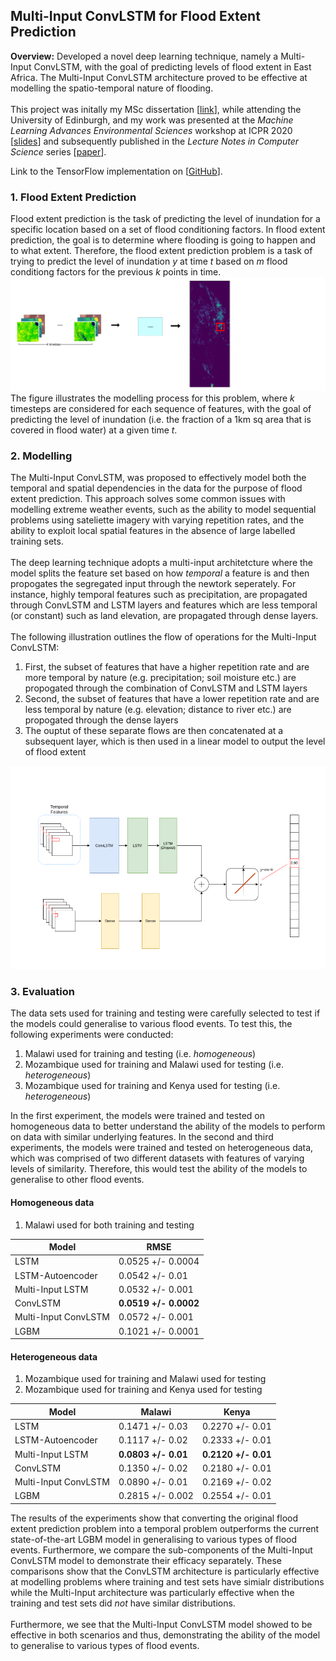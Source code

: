 ## Multi-Input ConvLSTM for Flood Extent Prediction

**Overview:** 
Developed a novel deep learning technique, namely a Multi-Input ConvLSTM, with the goal of predicting levels of flood extent in East Africa. The Multi-Input ConvLSTM architecture proved to be effective at modelling the spatio-temporal nature of flooding.
<br><br>
This project was initally my MSc dissertation [[link](/pdf/MSc_Dissertation.pdf)], while attending the University of Edinburgh, and my work was presented at the _Machine Learning Advances Environmental Sciences_ workshop at ICPR 2020 [[slides](/pdf/ICPR_Slides.pdf)] and subsequently published in the _Lecture Notes in Computer Science_ series [[paper](https://link.springer.com/chapter/10.1007/978-3-030-68780-9_8)].

Link to the TensorFlow implementation on [[GitHub](https://github.com/leomuckley/malawi-flood-prediction)].

### 1. Flood Extent Prediction
Flood  extent  prediction  is  the  task  of  predicting  the  level  of  inundation  for  a specific  location  based  on  a  set  of  flood  conditioning  factors.  In  flood  extent prediction, the goal is to determine where flooding is going to happen and to what  extent. Therefore, the flood extent prediction problem is a task of trying to predict the level of inundation *y* at time *t* based on *m* flood conditiong factors for the previous *k* points in time. 
<br>
<img src="images/ICPR-2c.png?raw=true"/>
<br>
The figure illustrates the modelling process for this problem, where *k* timesteps are considered for each sequence of features, with the goal of predicting the level of inundation (i.e. the fraction of a 1km sq area that is covered in flood water) at a given time *t*.



### 2. Modelling

The Multi-Input ConvLSTM, was proposed to effectively model both the temporal and spatial dependencies in the data for the purpose of flood extent prediction. This approach solves some common issues with modelling extreme weather events, such as the ability to model sequential problems using sateliette imagery with varying repetition rates, and the ability to exploit local spatial features in the absence of large labelled training sets. 
<br><br>
The deep learning technique adopts a multi-input architetcture where the model splits the feature set based on how *temporal* a feature is and then propogates the segregated input through the newtork seperately. For instance, highly temporal features such as precipitation, are propagated through ConvLSTM and LSTM layers and features which are less temporal (or constant) such as land elevation, are propagated through dense layers.
<br><br>
The following illustration outlines the flow of operations for the Multi-Input ConvLSTM: 
1. First, the subset of features that have a higher repetition rate and are more temporal by nature (e.g. precipitation; soil moisture etc.) are propogated through the combination of ConvLSTM and LSTM layers 
2. Second, the subset of features that have a lower repetition rate and are less temporal by nature (e.g. elevation; distance to river etc.) are propogated through the dense layers
3. The ouptut of these separate flows are then concatenated at a subsequent layer, which is then used in a linear model to output the level of flood extent
<img src="images/model.gif?raw=true"/>

### 3. Evaluation

The data sets used for training and testing were carefully selected to  test  if  the  models  could  generalise  to various flood events. To test this, the following experiments were conducted:
1.  Malawi used for training and testing (i.e. _homogeneous_)
2.  Mozambique used for training and Malawi used for testing (i.e. _heterogeneous_)
3.  Mozambique used for training and Kenya used for testing (i.e. _heterogeneous_)
 
In the first experiment, the models were trained and tested on homogeneous data to better understand the ability  of  the  models  to  perform  on  data  with  similar underlying features. In the second and third experiments,  the  models  were  trained  and  tested  on  heterogeneous  data,  which was  comprised  of  two  different  datasets with features of varying levels of similarity. Therefore, this would test the ability of the models to generalise to other flood events. 

#### Homogeneous data
1. Malawi used for both training and testing

Model | RMSE
------------ | -------------
LSTM | 0.0525 +/- 0.0004
LSTM-Autoencoder | 0.0542 +/- 0.01
Multi-Input LSTM | 0.0532 +/- 0.001
ConvLSTM | **0.0519 +/- 0.0002**
Multi-Input ConvLSTM | 0.0572 +/- 0.001
LGBM | 0.1021 +/- 0.0001


#### Heterogeneous data
1. Mozambique used for training and Malawi used for testing
2. Mozambique used for training and Kenya used for testing

Model | Malawi | Kenya
------------ | ------------- | --------------
LSTM | 0.1471 +/- 0.03 | 0.2270 +/- 0.01
LSTM-Autoencoder | 0.1117 +/- 0.02 | 0.2333 +/- 0.01 
Multi-Input LSTM | **0.0803 +/- 0.01** | **0.2120 +/- 0.01**
ConvLSTM | 0.1350 +/- 0.02 | 0.2180 +/- 0.01
Multi-Input ConvLSTM | 0.0890 +/- 0.01 | 0.2169 +/- 0.02
LGBM | 0.2815 +/- 0.002 | 0.2554 +/- 0.01


The results of the experiments show that converting the original flood extent prediction problem into a temporal problem outperforms the current state-of-the-art LGBM model in generalising to various types of flood events. Furthermore, we compare the sub-components of the Multi-Input ConvLSTM model to demonstrate their efficacy separately. These comparisons show that the ConvLSTM architecture is particularly effective at modelling problems where training and test sets have simialr distributions while the Multi-Input architecture was particularly effective when the training and test sets did *not* have similar distributions. 
<br><br>
Furthermore, we see that the Multi-Input ConvLSTM model showed to be effective in both scenarios and thus, demonstrating the ability of the model to generalise to various types of flood events.

